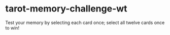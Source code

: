 # tarot-memory-challenge-wt
Test your memory by selecting each card once; select all twelve cards once to win!
